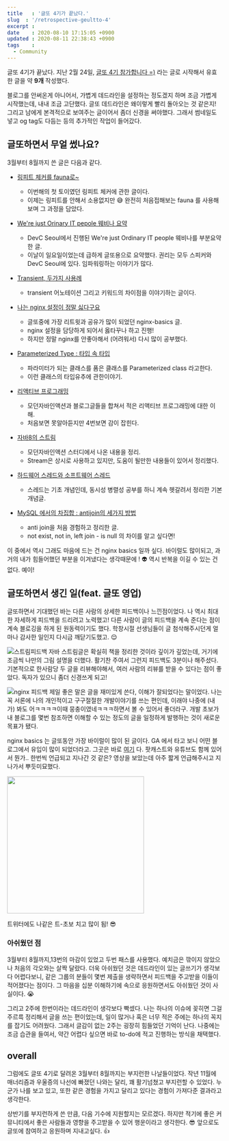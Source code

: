 ```yaml
---
title   : '글또 4기가 끝났다.'
slug  : '/retrospective-geultto-4'
excerpt : 
date    : 2020-08-10 17:15:05 +0900
updated : 2020-08-11 22:38:43 +0900
tags    : 
  - Community
---
```


글또 4기가 끝났다. 지난 2월 24일, [글또 4기 참가합니다 =)](https://juneyr.dev/geultto-4) 라는 글로 시작해서 유효한 글을 약 **9개** 작성했다.

블로그를 안써온게 아니어서, 가볍게 데드라인을 설정하는 정도겠지 하며 조금 가볍게 시작했는데, 내내 조금 고단했다. 글또 데드라인은 왜이렇게 빨리 돌아오는 것 같은지! 그리고 남에게 본격적으로 보여주는 글이어서 좀더 신경을 써야했다. 그래서 썸네일도 넣고 og tag도 다듬는 등의 추가적인 작업이 들어갔다. 

## 글또하면서 무얼 썼나요?
3월부터 8월까지 쓴 글은 다음과 같다. 

- [링피트 체커를 fauna로~](https://juneyr.dev/ringfit-checker)
   - 이번해의 첫 토이였던 링피트 체커에 관한 글이다. 
   - 이제는 링피트를 안해서 소용없지만 😅 완전히 처음접해보는 fauna 를 사용해보며 그 과정을 담았다. 
     
- [We're just Orinary IT pepole 웨비나 요약](https://juneyr.dev/devc-seoul-2020) 
  - DevC Seoul에서 진행된 We're just Ordinary IT people 웨비나를 부분요약한 글. 
  - 이날이 일요일이었는데 급하게 글또용으로 요약했다. 권리는 모두 스피커와 DevC Seoul에 있다. 임파워링하는 이야기가 많다. 

- [Transient, 두가지 사용례](https://juneyr.dev/transient/) 
  - transient 어노테이션 그리고 키워드의 차이점을 이야기하는 글이다. 
    
- [나는 nginx 설정이 정말 싫다구요](https://juneyr.dev/nginx-basics) 
  - 글또중에 가장 리트윗과 공유가 많이 되었던 nginx-basics 글. 
  - nginx 설정을 담당하게 되어서 옳타꾸나 하고 진행!
  - 하지만 정말 nginx를 안좋아해서 (어려워서) 다시 많이 공부했다. 
    
- [Parameterized Type : 타입 속 타입](https://juneyr.dev/parameterized-type/) 
   - 파라미터가 되는 클래스를 품은 클래스를 Parameterized class 라고한다. 
   - 이런 클래스의 타입유추에 관한이야기.

- [리액티브 프로그래밍](https://juneyr.dev/reactive-programming/) 
   - 모던자바인액션과 블로그글들을 합쳐서 적은 리액티브 프로그래밍에 대한 이해. 
   - 처음보면 못알아듣지만 4번보면 감이 잡힌다. 
   
- [자바8의 스트림](https://juneyr.dev/modern-java-2/)
  - 모던자바인액션 스터디에서 나온 내용을 정리. 
  - Stream은 상시로 사용하고 있지만, 도움이 될만한 내용들이 있어서 정리했다.

- [하드웨어 스레드와 소프트웨어 스레드](https://juneyr.dev/thread) 
  - 스레드는 기초 개념인데, 동시성 병렬성 공부를 하니 계속 헷갈려서 정리한 기본 개념글. 
    
- [MySQL 에서의 차집합 : antijoin의 세가지 방법](https://juneyr.dev/anti-join) 
  - anti join을 처음 경험하고 정리한 글. 
  - not exist, not in, left join - is null 의 차이를 알고 싶다면! 
    
이 중에서 역시 그래도 마음에 드는 건 nginx basics 일까 싶다. 바이럴도 많이되고, 과거의 내가 힘들어했던 부분을 이겨냈다는 생각때문에 ! 👽 역시 반복을 이길 수 있는 건 없다. 예이! 

## 글또하면서 생긴 일(feat. 글또 영업) 

글또하면서 기대했던 바는 다른 사람의 상세한 피드백이나 느낀점이었다. 나 역시 최대한 자세하게 피드백을 드리려고 노력했고! 다른 사람이 글의 피드백을 계속 준다는 점이 계속 블로깅을 하게 된 원동력이기도 했다. 학창시절 선생님들이 글 첨삭해주시던게 얼마나 감사한 일인지 다시금 깨닫기도했고. 😌 

![스트림피드백](./scrn.png)
자바 스트림글은 확실히 책을 정리한 것이라 깊이가 깊었는데, 거기에 조금씩 나만의 그림 설명을 더했다. 활기찬 주여서 그런지 피드백도 3분이나 해주셨다. 기본적으로 한사람당 두 글을 리뷰해야해서, 여러 사람의 리뷰를 받을 수 있다는 점이 좋았다. 독자가 있으니 좀더 신경쓰게 되고! 

![nginx 피드백](./scrn1.png)
제일 좋은 말은 글을 재미있게 쓴다, 이해가 잘되었다는 말이었다. 나는 꼭 서론에 나의 개인적이고 구구절절한 개발이야기를 쓰는 편인데, 이래야 나중에 (내가) 봐도 어ㅋㅋㅋㅋ이때 뭉충이였네ㅋㅋㅋ하면서 볼 수 있어서 좋더라구. 개발 초보가 내 블로그를 몇번 참조하면 이해할 수 있는 정도의 글을 일정하게 발행하는 것이 새로운 목표가 됐다. 

nginx basics 는 글또동안 가장 바이럴이 많이 된 글이다. GA 에서 타고 보니 어떤 블로그에서 유입이 많이 되었더라고. 그곳은 바로 [여기](https://jhrogue.blogspot.com/2020/06/b-2020-5-30.html) 다. 팟캐스트와 유튜브도 함께 있어서 뭔가.. 한번씩 언급되고 지나간 것 같은? 영상을 보았는데 아주 짧게 언급해주시고 지나가서 뿌듯미묘했다.

<img src="./twit.jpg" width="320">

트위터에도 나같은 트-초보 치고 많이 됨! 😎

### 아쉬웠던 점 

3월부터 8월까지,13번의 마감이 있었고 두번 패스를 사용했다. 예치금은 깎이지 않았으나 처음의 각오와는 살짝 달랐다. 더욱 아쉬웠던 것은 데드라인이 있는 글쓰기가 생각보다 어렵다보니, 같은 그룹의 분들이 몇번 제출을 생략하면서 피드백을 주고받을 이들이 적어졌다는 점이다. 그 마음을 십분 이해하기에 속으로 응원하면서도 아쉬웠던 것이 사실이다. 😭  

그리고 2주에 한번이라는 데드라인이 생각보다 빡셌다. 나는 하나의 이슈에 꽂히면 그걸 주르륵 정리해서 글을 쓰는 편이었는데, 일이 많거나 혹은 너무 적은 주에는 하나의 꼭지를 잡기도 어려웠다. 그래서 글감이 없는 2주는 굉장히 힘들었던 기억이 난다. 나중에는 조금 습관을 들여서, 약간 어렵다 싶으면 바로 to-do에 적고 진행하는 방식을 채택했다. 

## overall 

그럼에도 글또 4기로 달려온 3월부터 8월까지는 부지런한 나날들이었다. 작년 11월에 매너리즘과 우울증의 나선에 빠졌던 나와는 달리, 꽤 활기넘쳤고 부지런할 수 있었다. 누군가 나를 보고 있고, 또한 같은 경험을 가지고 달리고 있다는 경험이 가져다준 결과라고 생각한다. 

상반기를 부지런하게 쓴 만큼, 다음 기수에 지원할지는 모르겠다. 하지만 적기에 좋은 커뮤니티에서 좋은 사람들과 영향을 주고받을 수 있어 행운이라고 생각한다. 😎 앞으로도 글또에 참여하고 응원하며 지내고싶다. 👍

